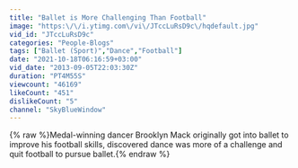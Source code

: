 ```yaml
---
title: "Ballet is More Challenging Than Football"
image: "https:\/\/i.ytimg.com\/vi\/JTccLuRsD9c\/hqdefault.jpg"
vid_id: "JTccLuRsD9c"
categories: "People-Blogs"
tags: ["Ballet (Sport)","Dance","Football"]
date: "2021-10-18T06:16:59+03:00"
vid_date: "2013-09-05T22:03:30Z"
duration: "PT4M55S"
viewcount: "46169"
likeCount: "451"
dislikeCount: "5"
channel: "SkyBlueWindow"
---
```

{% raw %}Medal-winning dancer Brooklyn Mack originally got into ballet to improve his football skills, discovered dance was more of a challenge and quit football to pursue ballet.{% endraw %}
